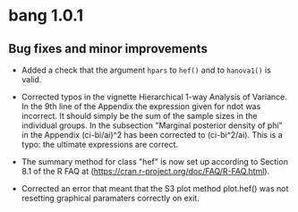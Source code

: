 # bang 1.0.1

## Bug fixes and minor improvements

* Added a check that the argument `hpars` to `hef()` and to `hanova1()` is valid.

* Corrected typos in the vignette Hierarchical 1-way Analysis of Variance.  In the 9th line of the Appendix the expression given for ndot was incorrect.  It should simply be the sum of the sample sizes in the individual groups.  In the subsection "Marginal posterior density of phi" in the Appendix (ci-bi/ai)^2 has been corrected to (ci-bi^2/ai).  This is a typo: the ultimate expressions are correct.

* The summary method for class "hef" is now set up according to Section 8.1 of the R FAQ at (https://cran.r-project.org/doc/FAQ/R-FAQ.html).

* Corrected an error that meant that the S3 plot method plot.hef() was not resetting graphical paramaters correctly on exit.

